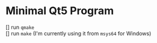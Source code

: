 # Minimal Qt5 Program

[] run `qmake`  
[] run `make` (I'm currently using it from `msys64` for Windows)
